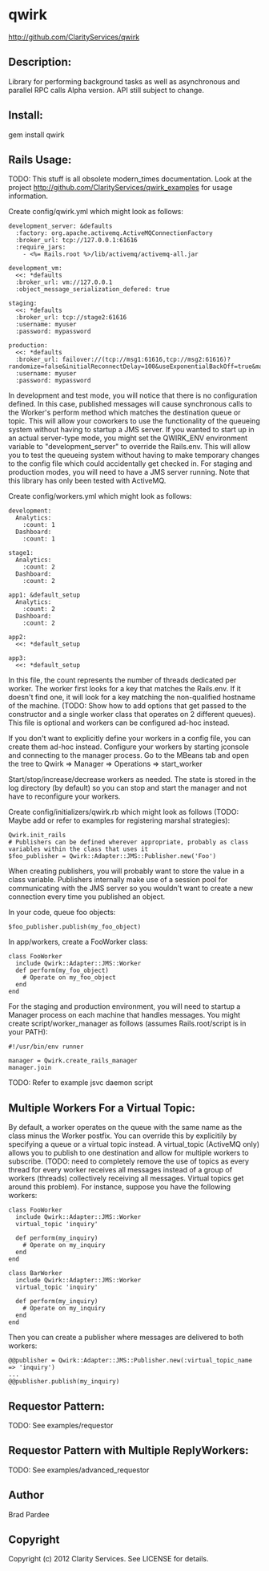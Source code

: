 # qwirk

http://github.com/ClarityServices/qwirk

## Description:

Library for performing background tasks as well as asynchronous and parallel RPC calls
Alpha version.  API still subject to change.

## Install:

  gem install qwirk

## Rails Usage:

TODO: This stuff is all obsolete modern_times documentation.  Look at the project http://github.com/ClarityServices/qwirk_examples for usage information.

Create config/qwirk.yml which might look as follows:

    development_server: &defaults
      :factory: org.apache.activemq.ActiveMQConnectionFactory
      :broker_url: tcp://127.0.0.1:61616
      :require_jars:
        - <%= Rails.root %>/lib/activemq/activemq-all.jar

    development_vm:
      <<: *defaults
      :broker_url: vm://127.0.0.1
      :object_message_serialization_defered: true

    staging:
      <<: *defaults
      :broker_url: tcp://stage2:61616
      :username: myuser
      :password: mypassword

    production:
      <<: *defaults
      :broker_url: failover://(tcp://msg1:61616,tcp://msg2:61616)?randomize=false&initialReconnectDelay=100&useExponentialBackOff=true&maxCacheSize=524288&trackMessages=true
      :username: myuser
      :password: mypassword

In development and test mode, you will notice that there is no configuration defined.  In this case, published messages will cause
synchronous calls to the Worker's perform method which matches the destination queue or topic.
This will allow your coworkers to use the functionality
of the queueing system without having to startup a JMS server.  If you wanted to start up in an actual server-type mode, you
might set the QWIRK_ENV environment variable to "development_server" to override the Rails.env.  This will allow you to test
the queueing system without having to make temporary changes to the config file which could accidentally get checked in.
For staging and production
modes, you will need to have a JMS server running.  Note that this library has only been tested with ActiveMQ.

Create config/workers.yml which might look as follows:

    development:
      Analytics:
        :count: 1
      Dashboard:
        :count: 1

    stage1:
      Analytics:
        :count: 2
      Dashboard:
        :count: 2

    app1: &default_setup
      Analytics:
        :count: 2
      Dashboard:
        :count: 2

    app2:
      <<: *default_setup

    app3:
      <<: *default_setup

In this file, the count represents the number of threads dedicated per worker.  The worker first looks for a key that matches
the Rails.env.  If it doesn't find one, it will look for a key matching the non-qualified hostname of the machine.  (TODO: Show how to add options
that get passed to the constructor and a single worker class that operates on 2 different queues).  This file is optional and workers
can be configured ad-hoc instead.

If you don't want to explicitly define your workers in a config file, you can create them ad-hoc instead.
Configure your workers by starting jconsole and connecting to
the manager process.  Go to the MBeans tab and open the tree to
Qwirk => Manager => Operations => start_worker

Start/stop/increase/decrease workers as needed.  The state is stored in the log directory (by default)
so you can stop and start the manager and not have to reconfigure your workers.

Create config/initializers/qwirk.rb which might look as follows (TODO: Maybe add or refer to
examples for registering marshal strategies):

    Qwirk.init_rails
    # Publishers can be defined wherever appropriate, probably as class variables within the class that uses it
    $foo_publisher = Qwirk::Adapter::JMS::Publisher.new('Foo')

When creating publishers, you will probably want to store the value in a class variable.  Publishers internally
make use of a session pool for communicating with the JMS server so you wouldn't want to create a new connection
every time you published an object.

In your code, queue foo objects:

    $foo_publisher.publish(my_foo_object)

In app/workers, create a FooWorker class:

    class FooWorker
      include Qwirk::Adapter::JMS::Worker
      def perform(my_foo_object)
        # Operate on my_foo_object
      end
    end

For the staging and production environment, you will need to startup a Manager process on each machine that handles messages.  You
might create script/worker_manager as follows (assumes Rails.root/script is in your PATH):

    #!/usr/bin/env runner

    manager = Qwirk.create_rails_manager
    manager.join

TODO:  Refer to example jsvc daemon script


## Multiple Workers For a Virtual Topic:

By default, a worker operates on the queue with the same name as the class minus the Worker postfix.  You can override
this by explicitily by specifying a queue or a virtual topic instead.  A virtual_topic (ActiveMQ only) allows you to publish to one destination
and allow for multiple workers to subscribe.  (TODO: need to completely remove the use of topics as every thread for every worker
receives all messages instead of a group of workers (threads) collectively receiving all messages.  Virtual topics get around this
problem). For instance, suppose you have the following workers:

    class FooWorker
      include Qwirk::Adapter::JMS::Worker
      virtual_topic 'inquiry'

      def perform(my_inquiry)
        # Operate on my_inquiry
      end
    end

    class BarWorker
      include Qwirk::Adapter::JMS::Worker
      virtual_topic 'inquiry'

      def perform(my_inquiry)
        # Operate on my_inquiry
      end
    end

Then you can create a publisher where messages are delivered to both workers:

    @@publisher = Qwirk::Adapter::JMS::Publisher.new(:virtual_topic_name => 'inquiry')
    ...
    @@publisher.publish(my_inquiry)


## Requestor Pattern:

TODO: See examples/requestor


## Requestor Pattern with Multiple ReplyWorkers:

TODO: See examples/advanced_requestor


## Author

Brad Pardee

## Copyright

Copyright (c) 2012 Clarity Services. See LICENSE for details.
